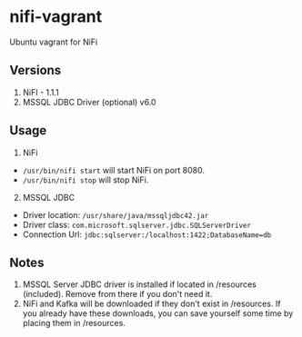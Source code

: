 # nifi-vagrant
Ubuntu vagrant for NiFi

## Versions

1. NiFI - 1.1.1
2. MSSQL JDBC Driver (optional) v6.0

## Usage

1. NiFi
  * <code>/usr/bin/nifi start</code> will start NiFi on port 8080.
  * <code>/usr/bin/nifi stop</code> will stop NiFi.
2. MSSQL JDBC
  * Driver location: <code>/usr/share/java/mssqljdbc42.jar</code>
  * Driver class: <code>com.microsoft.sqlserver.jdbc.SQLServerDriver</code>
  * Connection Url: <code>jdbc:sqlserver:/localhost:1422;DatabaseName=db</code>

## Notes

1. MSSQL Server JDBC driver is installed if located in /resources (included). Remove from there if you don't need it.
2. NiFi and Kafka will be downloaded if they don't exist in /resources. If you already have these downloads, you can save yourself some time by placing them in /resources.


